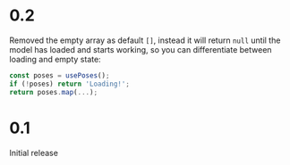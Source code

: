 # 0.2

Removed the empty array as default `[]`, instead it will return `null` until the model has loaded and starts working, so you can differentiate between loading and empty state:

```js
const poses = usePoses();
if (!poses) return 'Loading!';
return poses.map(...);
```

# 0.1

Initial release
